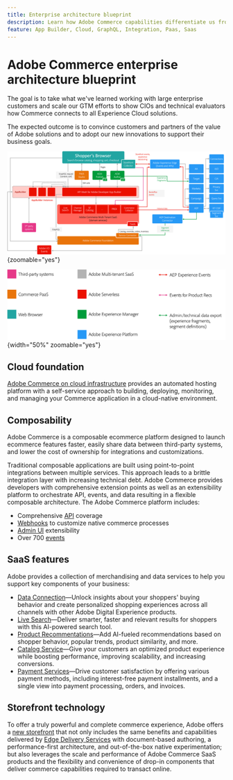 ```yaml
---
title: Enterprise architecture blueprint
description: Learn how Adobe Commerce capabilities differentiate us from competitors.
feature: App Builder, Cloud, GraphQL, Integration, Paas, Saas
---
```


# Adobe Commerce enterprise architecture blueprint

The goal is to take what we've learned working with large enterprise customers and scale our GTM efforts to show CIOs and technical evaluators how Commerce connects to all Experience Cloud solutions. 

The expected outcome is to convince customers and partners of the value of Adobe solutions and to adopt our new innovations to support their business goals.

![Architectural diagram showing how Adobe Commerce connects to Experience Cloud solutions](../../assets/playbooks/commerce-architecture.png){zoomable="yes"}

![Legend for architectural diagram](../../assets/playbooks/commerce-architecture-legend.png){width="50%" zoomable="yes"}

## Cloud foundation

[Adobe Commerce on cloud infrastructure](https://experienceleague.adobe.com/docs/commerce-cloud-service/user-guide/overview.html) provides an automated hosting platform with a self-service approach to building, deploying, monitoring, and managing your Commerce application in a cloud-native environment.

## Composability

Adobe Commerce is a composable ecommerce platform designed to launch ecommerce features faster, easily share data between third-party systems, and lower the cost of ownership for integrations and customizations.

Traditional composable applications are built using point-to-point integrations between multiple services. This approach leads to a brittle integration layer with increasing technical debt. Adobe Commerce provides developers with comprehensive extension points as well as an extensibility platform to orchestrate API, events, and data resulting in a flexible composable architecture. The Adobe Commerce platform includes:

- Comprehensive [API](https://developer.adobe.com/commerce/webapi/) coverage
- [Webhooks](https://developer.adobe.com/commerce/extensibility/webhooks/) to customize native commerce processes
- [Admin UI](https://developer.adobe.com/commerce/extensibility/admin-ui-sdk/) extensibility
- Over 700 [events](https://experienceleague.adobe.com/docs/commerce-learn/tutorials/adobe-developer-app-builder/io-events/getting-started-io-events.html)

## SaaS features

Adobe provides a collection of merchandising and data services to help you support key components of your business:

- [Data Connection](https://experienceleague.adobe.com/docs/commerce-merchant-services/data-connection/overview.html)—Unlock insights about your shoppers' buying behavior and create personalized shopping experiences across all channels with other Adobe Digital Experience products.
- [Live Search](https://experienceleague.adobe.com/docs/commerce-merchant-services/live-search/overview.html)—Deliver smarter, faster and relevant results for shoppers with this AI-powered search tool.
- [Product Recommentations](https://experienceleague.adobe.com/docs/commerce-merchant-services/product-recommendations/overview.html)—Add AI-fueled recommendations based on shopper behavior, popular trends, product similarity, and more.
- [Catalog Service](https://experienceleague.adobe.com/docs/commerce-merchant-services/catalog-service/guide-overview.html)—Give your customers an optimized product experience while boosting performance, improving scalability, and increasing conversions.
- [Payment Services](https://experienceleague.adobe.com/docs/commerce-merchant-services/payment-services/guide-overview.html)—Drive customer satisfaction by offering various payment methods, including interest-free payment installments, and a single view into payment processing, orders, and invoices.

## Storefront technology

To offer a truly powerful and complete commerce experience, Adobe offers a [new storefront](https://experienceleague.adobe.com/developer/commerce/dropins/) that not only includes the same benefits and capabilities delivered by [Edge Delivery Services](https://aem.live) with document-based authoring, a performance-first architecture, and out-of-the-box native experimentation; but also leverages the scale and performance of Adobe Commerce SaaS products and the flexibility and convenience of drop-in components that deliver commerce capabilities required to transact online.
